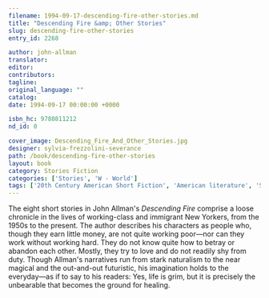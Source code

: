 ```yaml
---
filename: 1994-09-17-descending-fire-other-stories.md
title: "Descending Fire &amp; Other Stories"
slug: descending-fire-other-stories
entry_id: 2268

author: john-allman
translator: 
editor: 
contributors: 
tagline: 
original_language: ""
catalog: 
date: 1994-09-17 00:00:00 +0000 

isbn_hc: 9780811212
nd_id: 0

cover_image: Descending_Fire_And_Other_Stories.jpg
designer: sylvia-frezzolini-severance
path: /book/descending-fire-other-stories
layout: book
category: Stories Fiction
categories: ['Stories', 'W - World']
tags: ['20th Century American Short Fiction', 'American literature', 'Short Story Collection']
---
```

The eight short stories in John Allman's *Descending Fire* comprise a loose chronicle in the lives of working-class and immigrant New Yorkers, from the 1950s to the present. The author describes his characters as people who, though they earn little money, are not quite working poor—nor can they work without working hard. They do not know quite how to betray or abandon each other.  Mostly, they try to love and do not readily shy from duty. Though Allman's narratives run from stark naturalism to the near magical and the out-and-out futuristic, his imagination holds to the everyday—as if to say to his readers: Yes, life is grim, but it is precisely the unbearable that becomes the ground for healing.

 





